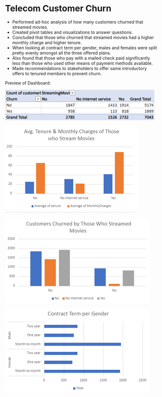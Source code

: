 # Telecom Customer Churn
* Performed ad-hoc analysis of how many customers churned that streamed movies.
* Created pivot tables and visualizations to answer questions.
* Concluded that those who churned that streamed movies had a higher monthly charge and higher tenure.
* When looking at contract term per gender, males and females were split pretty evenly amongst all the three offered plans.
* Also found that those who pay with a mailed check paid significantly less than those who used other means of payment methods available. 
* Made recommendations to stakeholders to offer same introductory offers to tenured members to prevent churn.


Preview of Dashboard:

![Pivot Table](https://github.com/L-michelle/Projects/blob/main/Telecom%20Customer%20Churn/images/Pivot%20Table.png)

![Avg Tenure and Charges](https://github.com/L-michelle/Projects/blob/main/Telecom%20Customer%20Churn/images/Avg%20Tenure%20and%20Charges.png)

![Churn Customers Who Streamed Movies](https://github.com/L-michelle/Projects/blob/main/Telecom%20Customer%20Churn/images/Churn%20Customers%20Who%20Streamed%20Movies.png)

![Contract Term Per Gender](https://github.com/L-michelle/Projects/blob/main/Telecom%20Customer%20Churn/images/Contract%20Term%20Per%20Gender.png)

